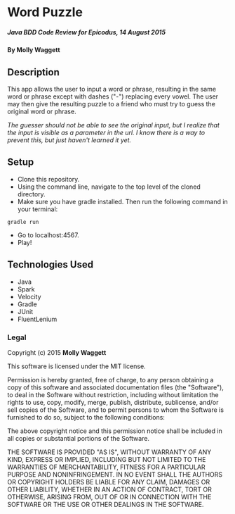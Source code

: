 # Word Puzzle

##### _Java BDD Code Review for Epicodus, 14 August 2015_

#### By Molly Waggett

## Description

This app allows the user to input a word or phrase, resulting in the same
  word or phrase except with dashes ("-") replacing every vowel. The user may
  then give the resulting puzzle to a friend who must try to guess the original
  word or phrase.

_The guesser should not be able to see the original input, but I realize that
  the input is visible as a parameter in the url. I know there is a way to
  prevent this, but just haven't learned it yet._

## Setup

* Clone this repository.
* Using the command line, navigate to the top level of the cloned directory.
* Make sure you have gradle installed. Then run the following command in your terminal:
```
gradle run
```
* Go to localhost:4567.
* Play!

## Technologies Used

* Java
* Spark
* Velocity
* Gradle
* JUnit
* FluentLenium

### Legal

Copyright (c) 2015 **Molly Waggett**

This software is licensed under the MIT license.

Permission is hereby granted, free of charge, to any person obtaining a copy
of this software and associated documentation files (the "Software"), to deal
in the Software without restriction, including without limitation the rights
to use, copy, modify, merge, publish, distribute, sublicense, and/or sell
copies of the Software, and to permit persons to whom the Software is
furnished to do so, subject to the following conditions:

The above copyright notice and this permission notice shall be included in
all copies or substantial portions of the Software.

THE SOFTWARE IS PROVIDED "AS IS", WITHOUT WARRANTY OF ANY KIND, EXPRESS OR
IMPLIED, INCLUDING BUT NOT LIMITED TO THE WARRANTIES OF MERCHANTABILITY,
FITNESS FOR A PARTICULAR PURPOSE AND NONINFRINGEMENT. IN NO EVENT SHALL THE
AUTHORS OR COPYRIGHT HOLDERS BE LIABLE FOR ANY CLAIM, DAMAGES OR OTHER
LIABILITY, WHETHER IN AN ACTION OF CONTRACT, TORT OR OTHERWISE, ARISING FROM,
OUT OF OR IN CONNECTION WITH THE SOFTWARE OR THE USE OR OTHER DEALINGS IN
THE SOFTWARE.
